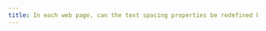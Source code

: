 ```yaml
---
title: In each web page, can the text spacing properties be redefined by the user without loss of content or functionality (except in special cases)?
---
```

